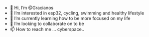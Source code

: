- 👋 Hi, I’m @Gracianos
- 👀 I’m interested in esp32, cycling, swimming and healthy lifestyle
- 🌱 I’m currently learning how to be more focused on my life
- 💞️ I’m looking to collaborate on to be
- 📫 How to reach me ... cyberspace..

<!---
Gracianos/Gracianos is a ✨ special ✨ repository because its `README.md` (this file) appears on your GitHub profile.
You can click the Preview link to take a look at your changes.
--->
